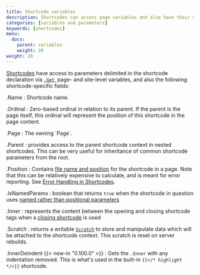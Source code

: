 ```yaml
---
title: Shortcode variables
description: Shortcodes can access page variables and also have their own specific built-in variables.
categories: [variables and parameters]
keywords: [shortcodes]
menu:
  docs:
    parent: variables
    weight: 20
weight: 20
---
```


[Shortcodes][shortcodes] have access to parameters delimited in the shortcode declaration via [`.Get`][getfunction], page- and site-level variables, and also the following shortcode-specific fields:

.Name
: Shortcode name.

.Ordinal
: Zero-based ordinal in relation to its parent. If the parent is the page itself, this ordinal will represent the position of this shortcode in the page content.

.Page
: The owning ´Page`.

.Parent
: provides access to the parent shortcode context in nested shortcodes. This can be very useful for inheritance of common shortcode parameters from the root.

.Position
: Contains [file name and position](https://godoc.org/github.com/gohugoio/hugo/common/text#Position) for the shortcode in a page. Note that this can be relatively expensive to calculate, and is meant for error reporting. See [Error Handling in Shortcodes](/templates/shortcode-templates/#error-handling-in-shortcodes).

.IsNamedParams
: boolean that returns `true` when the shortcode in question uses [named rather than positional parameters][shortcodes]

.Inner
: represents the content between the opening and closing shortcode tags when a [closing shortcode][markdownshortcode] is used

.Scratch
: returns a writable [`Scratch`][scratch] to store and manipulate data which will be attached to the shortcode context. This scratch is reset on server rebuilds.

.InnerDeindent {{< new-in "0.100.0" >}}
: Gets the `.Inner` with any indentation removed. This is what's used in the built-in `{{</* highlight */>}}` shortcode.

[getfunction]: /functions/get/
[markdownshortcode]: /content-management/shortcodes/#shortcodes-with-markdown
[shortcodes]: /templates/shortcode-templates/
[scratch]: /functions/scratch
